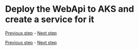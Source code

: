 # Deploy the WebApi to AKS and create a service for it

[Previous step](step-16.md) - [Next step](step-18.md)





[Previous step](step-16.md) - [Next step](step-18.md)